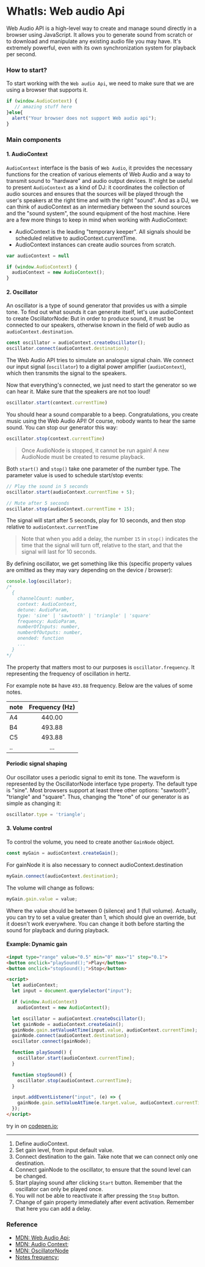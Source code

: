 # WhatIs: Web audio Api

Web Audio API is a high-level way to create and manage sound directly in a browser using JavaScript. 
It allows you to generate sound from scratch or to download and manipulate any existing audio file you may have. 
It's extremely powerful, even with its own synchronization system for playback per second.

### How to start?
To start working with the `Web audio Api`, we need to make sure that we are using a browser that supports it. 
```javascript
if (window.AudioContext) {
   // amazing stuff here
}else{
  alert("Your browser does not support Web audio api");
}
```
### Main components
#### 1. AudioContext
  `AudioContext` interface is the basis of `Web Audio`, it provides the necessary functions for the creation of various 
  elements of Web Audio and a way to transmit sound to "hardware" and audio output devices.
  It might be useful to present `AudioContext` as a kind of DJ: it coordinates the collection of audio 
  sources and ensures that the sources will be played through the user's speakers at the right time and with the right
   "sound". And as a DJ, we can think of audioContext as an intermediary between the sound sources and the "sound system", 
   the sound equipment of the host machine. Here are a few more things to keep in mind when working with AudioContext:
  * AudioContext is the leading "temporary keeper". All signals should be scheduled relative to audioContext.currentTime.
  * AudioContext instances can create audio sources from scratch.
  
  ```javascript
var audioContext = null
 
if (window.AudioContext) {
    audioContext = new AudioContext();
}
```
#### 2. Oscillator
An oscillator is a type of sound generator that provides us with a simple tone.  To find out what sounds it can generate 
itself, let's use audioContext to create OscillatorNode:
But in order to produce sound, it must be connected to our speakers, otherwise known in the field of web audio as `audioContext.destination`.
```javascript
const oscillator = audioContext.createOscillator();
oscillator.connect(audioContext.destination);
```
The Web Audio API tries to simulate an analogue signal chain. We connect our input signal (`oscillator`) to a digital power
 amplifier (`audioContext`), which then transmits the signal to the speakers.

Now that everything's connected, we just need to start the generator so we can hear it. Make sure that the speakers are not too loud!
```javascript
oscillator.start(context.currentTime)
```

You should hear a sound comparable to a beep. Congratulations, you create music using the Web Audio API! Of course,
 nobody wants to hear the same sound. You can stop our generator this way:
 ```javascript
 oscillator.stop(context.currentTime)
 ```
 > Once AudioNode is stopped, it cannot be run again! A new AudioNode must be created to resume playback.
 
Both `start()` and `stop()` take one parameter of the number type. The parameter value is used to schedule start/stop events:

```javascript
// Play the sound in 5 seconds
oscillator.start(audioContext.currentTime + 5);

// Mute after 5 seconds 
oscillator.stop(audioContext.currentTime + 15);
```
The signal will start after 5 seconds, play for 10 seconds, and then stop relative to `audioContext.currentTime`

> Note that when you add a delay, the number `15` in `stop()` indicates the time that the signal will turn off, relative to 
the start, and that the signal will last for 10 seconds.

By defining oscillator, we get something like this (specific property values are omitted as they may vary depending on the device / browser):
```javascript
console.log(oscillator);
/*
  {
    channelCount: number,
    context: AudioContext,
    detune: AudioParam,
    type: 'sine' | 'sawtooth' | 'triangle' | 'square'
    frequency: AudioParam,
    numberOfInputs: number,
    numberOfOutputs: number,
    onended: function
    ...
  }
*/
```
The property that matters most to our purposes is `oscillator.frequency`. It representing the frequency of oscillation in hertz.

For example note `B4` have `493.88` frequency. Below are the values of some notes.

| note | Frequency (Hz)|
| ---|:----:| 
|A4|	440.00|
|B4 |	493.88|
|C5	|493.88|
|..|...|
####  Periodic signal shaping
Our oscillator uses a periodic signal to emit its tone. The waveform is represented by the OscillatorNode interface 
type property. The default type is "sine". Most browsers support at least three other options: "sawtooth", "triangle"
 and "square". Thus, changing the "tone" of our generator is as simple as changing it:
```javascript
oscillator.type = 'triangle';
```
#### 3. Volume control
 To control the volume, you need to create another `GainNode` object.
 ```javascript
const myGain = audioContext.createGain();
```
For gainNode it is also necessary to connect audioContext.destination
```javascript
myGain.connect(audioContext.destination);
```
 The volume will change as follows: 
 ```javascript
 myGain.gain.value = value;
  ```
  Where the value should be between 0 (silence) and 1 (full volume).
 Actually, you can try to set a value greater than 1, which should give an override, but it doesn't work everywhere.
 You can change it both before starting the sound for playback and during playback.
 
#### Example: Dynamic gain
```html
<input type="range" value="0.5" min="0" max="1" step="0.1">
<button onclick="playSound();">Play</button>
<button onclick="stopSound();">Stop</button>

<script>
  let audioContext;                                                          //[1]
  let input = document.querySelector("input");

  if (window.AudioContext)
    audioContext = new AudioContext();                                       //[1]

  let oscillator = audioContext.createOscillator();
  let gainNode = audioContext.createGain();
  gainNode.gain.setValueAtTime(input.value, audioContext.currentTime);       //[2]
  gainNode.connect(audioContext.destination);                                //[3]
  oscillator.connect(gainNode);                                              //[4]

  function playSound() {
    oscillator.start(audioContext.currentTime);                              //[5]
  }

  function stopSound() {
    oscillator.stop(audioContext.currentTime);                               //[6]
  }

  input.addEventListener("input", (e) => {
    gainNode.gain.setValueAtTime(e.target.value, audioContext.currentTime);  //[7]
  });
</script>
```
try in on [codepen.io](https://codepen.io/Halochkin/pen/joobwb?editors=1010);
***
1. Define audioContext.
2. Set gain level, from input default value.
3. Connect destination to the gain. Take note that we can connect only one destination.
4. Connect gainNode to the oscillator, to ensure that the sound level can be changed.
5. Start playing sound after clicking `Start` button. Remember that the oscillator can only be played once.
6. You will not be able to reactivate it after pressing the `Stop` button.
7. Change of gain property immediately after event activation. Remember that here you can add a delay.

### Reference

* [MDN: Web Audio Api](https://developer.mozilla.org/en-US/docs/Web/API/Web_Audio_API);
* [MDN: Audio Context](https://developer.mozilla.org/en-US/docs/Web/API/AudioContext);
* [MDN: OscillatorNode](https://developer.mozilla.org/en-US/docs/Web/API/OscillatorNode)
* [Notes frequency](http://pages.mtu.edu/~suits/notefreqs.html);

